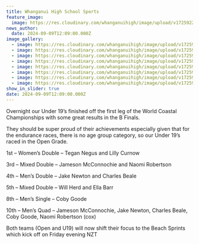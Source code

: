 ```yaml
---
title: Whanganui High School Sports
feature_image:
  image: https://res.cloudinary.com/whanganuihigh/image/upload/v1725922915/News/row.jpg
news_author:
  date: 2024-09-09T12:09:00.000Z
image_gallery:
  - image: https://res.cloudinary.com/whanganuihigh/image/upload/v1725922918/News/row2.jpg
  - image: https://res.cloudinary.com/whanganuihigh/image/upload/v1725922918/News/row1.jpg
  - image: https://res.cloudinary.com/whanganuihigh/image/upload/v1725922921/News/row5.jpg
  - image: https://res.cloudinary.com/whanganuihigh/image/upload/v1725922921/News/row4.jpg
  - image: https://res.cloudinary.com/whanganuihigh/image/upload/v1725922923/News/row6.jpg
  - image: https://res.cloudinary.com/whanganuihigh/image/upload/v1725922924/News/row7.jpg
  - image: https://res.cloudinary.com/whanganuihigh/image/upload/v1725922925/News/row8.jpg
  - image: https://res.cloudinary.com/whanganuihigh/image/upload/v1725922926/News/row9.jpg
show_in_slider: true
date: 2024-09-09T12:09:00.000Z
---
```

Overnight our Under 19’s finished off the first leg of the World Coastal Championships with some great results in the B Finals. 

They should be super proud of their achievements especially given that for the endurance races, there is no age group category, so our Under 19’s raced in the Open Grade.  

1st – Women’s Double – Tegan Negus and Lilly Curnow

3rd – Mixed Double – Jameson McConnochie and Naomi Robertson 

4th – Men’s Double – Jake Newton and Charles Beale 

5th – Mixed Double – Will Herd and Ella Barr

8th – Men’s Single – Coby Goode

10th – Men’s Quad – Jameson McConnochie,  Jake Newton, Charles Beale, Coby Goode, Naomi Robertson (cox)

Both teams (Open and U19) will now shift their focus to the Beach Sprints which kick off on Friday evening NZT
